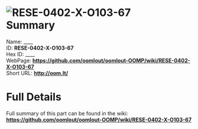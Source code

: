 
![RESE-0402-X-O103-67](https://github.com/oomlout/oomlout-OOMP/blob/master/parts/RESE-0402-X-O103-67/RESE-0402-X-O103-67_420.jpg)   
Summary
=================
  
Name: ____    
ID: __RESE-0402-X-O103-67__   
Hex ID: ____   
WebPage: __https://github.com/oomlout/oomlout-OOMP/wiki/RESE-0402-X-O103-67__   
Short URL: __http://oom.lt/__   

Full Details
==========================
Full summary of this part can be found in the wiki:   
__https://github.com/oomlout/oomlout-OOMP/wiki/RESE-0402-X-O103-67__    

